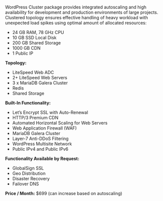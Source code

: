WordPress Cluster package provides integrated autoscaling and high availability for development and production environments of large projects. Clustered topology ensures effective handling of heavy workload with unexpected load spikes using optimal amount of allocated resources:

* 24 GB RAM, 78 GHz CPU
* 10 GB SSD Local Disk
* 200 GB Shared Storage
* 1000 GB CDN
* 1 Public IP

**Topology:** 

* LiteSpeed Web ADC
* 2+ LiteSpeed Web Servers 
* 3 x MariaDB Galera Cluster 
* Redis 
* Shared Storage

**Built-In Functionality:**

* Let’s Encrypt SSL with Auto-Renewal
* HTTP/3 Premium CDN
* Automated Horizontal Scaling for Web Servers
* Web Application Firewall (WAF)
* MariaDB Galera Cluster
* Layer-7 Anti-DDoS Filtering
* WordPress Multisite Network
* Public IPv4 and Public IPv6

**Functionality Available by Request:**
* GlobalSign SSL
* Geo Distribution
* Disaster Recovery
* Failover DNS 

**Price / Month:** $699 (can increase based on autoscaling)

